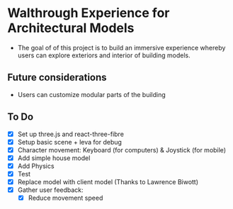 # Walthrough Experience for Architectural Models

- The goal of of this project is to build an immersive experience whereby users can explore exteriors and interior of building models.

## Future considerations

- Users can customize modular parts of the building

## To Do

- [x] Set up three.js and react-three-fibre
- [x] Setup basic scene + leva for debug
- [x] Character movement: Keyboard (for computers) & Joystick (for mobile)
- [x] Add simple house model
- [x] Add Physics
- [x] Test
- [x] Replace model with client model (Thanks to Lawrence Biwott)
- [x] Gather user feedback:
  - [x] Reduce movement speed
